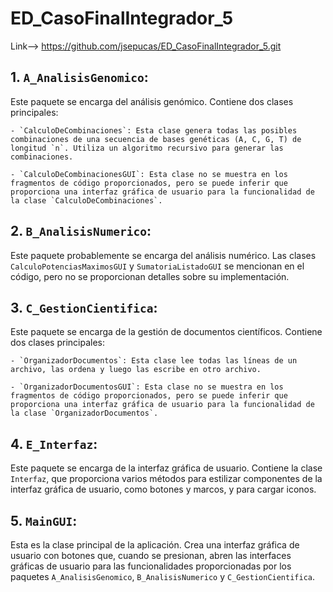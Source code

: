 # ED_CasoFinalIntegrador_5

Link--> https://github.com/jsepucas/ED_CasoFinalIntegrador_5.git

## 1. `A_AnalisisGenomico`: 


Este paquete se encarga del análisis genómico. Contiene dos clases principales:

    - `CalculoDeCombinaciones`: Esta clase genera todas las posibles combinaciones de una secuencia de bases genéticas (A, C, G, T) de longitud `n`. Utiliza un algoritmo recursivo para generar las combinaciones.

    - `CalculoDeCombinacionesGUI`: Esta clase no se muestra en los fragmentos de código proporcionados, pero se puede inferir que proporciona una interfaz gráfica de usuario para la funcionalidad de la clase `CalculoDeCombinaciones`.

## 2. `B_AnalisisNumerico`:

 Este paquete probablemente se encarga del análisis numérico. Las clases `CalculoPotenciasMaximosGUI` y `SumatoriaListadoGUI` se mencionan en el código, pero no se proporcionan detalles sobre su implementación.

## 3. `C_GestionCientifica`:

 Este paquete se encarga de la gestión de documentos científicos. Contiene dos clases principales:

    - `OrganizadorDocumentos`: Esta clase lee todas las líneas de un archivo, las ordena y luego las escribe en otro archivo.

    - `OrganizadorDocumentosGUI`: Esta clase no se muestra en los fragmentos de código proporcionados, pero se puede inferir que proporciona una interfaz gráfica de usuario para la funcionalidad de la clase `OrganizadorDocumentos`.

## 4. `E_Interfaz`:

 Este paquete se encarga de la interfaz gráfica de usuario. Contiene la clase `Interfaz`, que proporciona varios métodos para estilizar componentes de la interfaz gráfica de usuario, como botones y marcos, y para cargar iconos.

## 5. `MainGUI`:

 Esta es la clase principal de la aplicación. Crea una interfaz gráfica de usuario con botones que, cuando se presionan, abren las interfaces gráficas de usuario para las funcionalidades proporcionadas por los paquetes `A_AnalisisGenomico`, `B_AnalisisNumerico` y `C_GestionCientifica`.
